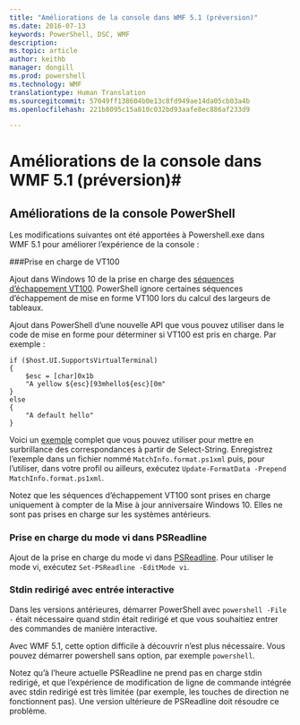 ```yaml
---
title: "Améliorations de la console dans WMF 5.1 (préversion)"
ms.date: 2016-07-13
keywords: PowerShell, DSC, WMF
description: 
ms.topic: article
author: keithb
manager: dongill
ms.prod: powershell
ms.technology: WMF
translationtype: Human Translation
ms.sourcegitcommit: 57049ff138604b0e13c8fd949ae14da05cb03a4b
ms.openlocfilehash: 221b8095c15a810c032bd93aafe8ec886af233d9

---
```


# Améliorations de la console dans WMF 5.1 (préversion)#

## Améliorations de la console PowerShell

Les modifications suivantes ont été apportées à Powershell.exe dans WMF 5.1 pour améliorer l’expérience de la console :

###Prise en charge de VT100

Ajout dans Windows 10 de la prise en charge des [séquences d’échappement VT100](https://msdn.microsoft.com/en-us/library/windows/desktop/mt638032(v=vs.85).aspx).
PowerShell ignore certaines séquences d’échappement de mise en forme VT100 lors du calcul des largeurs de tableaux.

Ajout dans PowerShell d’une nouvelle API que vous pouvez utiliser dans le code de mise en forme pour déterminer si VT100 est pris en charge. Par exemple :

```
if ($host.UI.SupportsVirtualTerminal)
{
    $esc = [char]0x1b
    "A yellow ${esc}[93mhello${esc}[0m"
}
else
{
    "A default hello"
}
```
Voici un [exemple](https://gist.github.com/lzybkr/dcb973dccd54900b67783c48083c28f7) complet que vous pouvez utiliser pour mettre en surbrillance des correspondances à partir de Select-String.
Enregistrez l’exemple dans un fichier nommé `MatchInfo.format.ps1xml` puis, pour l’utiliser, dans votre profil ou ailleurs, exécutez `Update-FormatData -Prepend MatchInfo.format.ps1xml`.

Notez que les séquences d’échappement VT100 sont prises en charge uniquement à compter de la Mise à jour anniversaire Windows 10. Elles ne sont pas prises en charge sur les systèmes antérieurs.   

### Prise en charge du mode vi dans PSReadline

Ajout de la prise en charge du mode vi dans [PSReadline](https://github.com/lzybkr/PSReadLine). Pour utiliser le mode vi, exécutez `Set-PSReadline -EditMode vi`.

### Stdin redirigé avec entrée interactive 

Dans les versions antérieures, démarrer PowerShell avec `powershell -File -` était nécessaire quand stdin était redirigé et que vous souhaitiez entrer des commandes de manière interactive.

Avec WMF 5.1, cette option difficile à découvrir n’est plus nécessaire. Vous pouvez démarrer powershell sans option, par exemple `powershell`.

Notez qu’à l’heure actuelle PSReadline ne prend pas en charge stdin redirigé, et que l’expérience de modification de ligne de commande intégrée avec stdin redirigé est très limitée (par exemple, les touches de direction ne fonctionnent pas).  Une version ultérieure de PSReadline doit résoudre ce problème.   



<!--HONumber=Jul16_HO3-->


